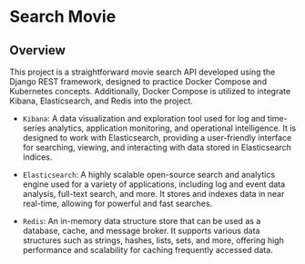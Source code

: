 # Search Movie

## Overview

This project is a straightforward movie search API developed using the Django REST framework, designed to practice Docker Compose and Kubernetes concepts. Additionally, Docker Compose is utilized to integrate Kibana, Elasticsearch, and Redis into the project.

- `Kibana`: A data visualization and exploration tool used for log and time-series analytics, application monitoring, and operational intelligence. It is designed to work with Elasticsearch, providing a user-friendly interface for searching, viewing, and interacting with data stored in Elasticsearch indices.

- `Elasticsearch`: A highly scalable open-source search and analytics engine used for a variety of applications, including log and event data analysis, full-text search, and more. It stores and indexes data in near real-time, allowing for powerful and fast searches.

- `Redis`: An in-memory data structure store that can be used as a database, cache, and message broker. It supports various data structures such as strings, hashes, lists, sets, and more, offering high performance and scalability for caching frequently accessed data.
